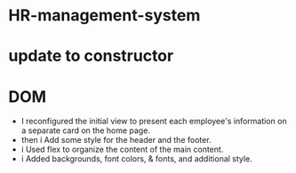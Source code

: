 # HR-management-system
# update to constructor
# DOM
- I reconfigured the initial view to present each employee's information on a separate card on the home page.
- then i Add some style for the header and the footer.
 - i Used flex to organize the content of the main content.
 -  i Added backgrounds, font colors, & fonts, and additional style.


